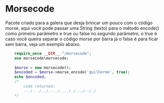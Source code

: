 # Morsecode

Pacote criado para a galera que desja brincar um pouco com o código morse, aqui você pode passar uma String (texto) para o método encode() como primeiro parâmetro e true ou false no segundo parâmetro, o true é caso você queira separar o código morse por barra já o false é para ficar sem barra, veja um exemplo abaixo.

````php
    require_once __DIR__."/morsecode";
    use morsecode\morsecode;
    
    $morse = new morsecode();
    $encoded = $morse->morse_encode('guilherme', true);
    echo $encoded; 
    /* 
        code returned:    
        --./..-/../.-../...././.-./--/./
    */
````